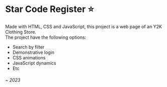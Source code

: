 # Star Code Register ⭐
Made with HTML, CSS and JavaScript, this project is a web page of an Y2K Clothing Store.<br>
The project have the following options:
- Search by filter
- Demonstrative login
- CSS animations
- JavaScript dynamics
- Etc

###### ~ 2023

